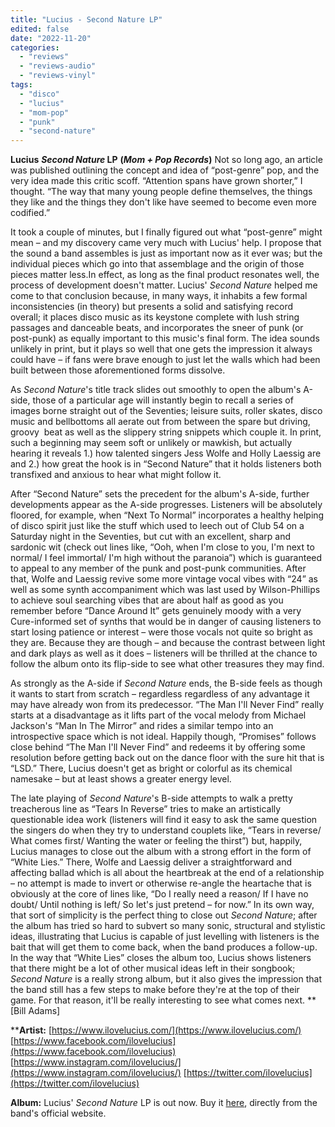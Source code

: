 ```yaml
---
title: "Lucius - Second Nature LP"
edited: false
date: "2022-11-20"
categories:
  - "reviews"
  - "reviews-audio"
  - "reviews-vinyl"
tags:
  - "disco"
  - "lucius"
  - "mom-pop"
  - "punk"
  - "second-nature"
---
```


**Lucius** **_Second Nature_ LP** **(_Mom + Pop Records_)** Not so long ago, an article was published outlining the concept and idea of “post-genre” pop, and the very idea made this critic scoff. “Attention spans have grown shorter,” I thought. “The way that many young people define themselves, the things they like and the things they don't like have seemed to become even more codified.”

It took a couple of minutes, but I finally figured out what “post-genre” might mean – and my discovery came very much with Lucius' help. I propose that the sound a band assembles is just as important now as it ever was; but the individual pieces which go into that assemblage and the origin of those pieces matter less.In effect, as long as the final product resonates well, the process of development doesn't matter. Lucius' _Second Nature_ helped me come to that conclusion because, in many ways, it inhabits a few formal inconsistencies (in theory) but presents a solid and satisfying record overall; it places disco music as its keystone complete with lush string passages and danceable beats, and incorporates the sneer of punk (or post-punk) as equally important to this music's final form. The idea sounds unlikely in print, but it plays so well that one gets the impression it always could have – if fans were brave enough to just let the walls which had been built between those aforementioned forms dissolve.

As _Second Nature_'s title track slides out smoothly to open the album's A-side, those of a particular age will instantly begin to recall a series of images borne straight out of the Seventies; leisure suits, roller skates, disco music and bellbottoms all aerate out from between the spare but driving, groovy  beat as well as the slippery string snippets which couple it. In print, such a beginning may seem soft or unlikely or mawkish, but actually hearing it reveals 1.) how talented singers Jess Wolfe and Holly Laessig are and 2.) how great the hook is in “Second Nature” that it holds listeners both transfixed and anxious to hear what might follow it.

After “Second Nature” sets the precedent for the album's A-side, further developments appear as the A-side progresses. Listeners will be absolutely floored, for example, when “Next To Normal” incorporates a healthy helping of disco spirit just like the stuff which used to leech out of Club 54 on a Saturday night in the Seventies, but cut with an excellent, sharp and sardonic wit (check out lines like, “Ooh, when I'm close to you, I'm next to normal/ I feel immortal/ I'm high without the paranoia”) which is guaranteed to appeal to any member of the punk and post-punk communities. After that, Wolfe and Laessig revive some more vintage vocal vibes with “24” as well as some synth accompaniment which was last used by Wilson-Phillips to achieve soul searching vibes that are about half as good as you remember before “Dance Around It” gets genuinely moody with a very Cure-informed set of synths that would be in danger of causing listeners to start losing patience or interest – were those vocals not quite so bright as they are. Because they are though – and because the contrast between light and dark plays as well as it does – listeners will be thrilled at the chance to follow the album onto its flip-side to see what other treasures they may find.

As strongly as the A-side if _Second Nature_ ends, the B-side feels as though it wants to start from scratch – regardless regardless of any advantage it may have already won from its predecessor. “The Man I'll Never Find” really starts at a disadvantage as it lifts part of the vocal melody from Michael Jackson's “Man In The Mirror” and rides a similar tempo into an introspective space which is not ideal. Happily though, “Promises” follows close behind “The Man I'll Never Find” and redeems it by offering some resolution before getting back out on the dance floor with the sure hit that is “LSD.” There, Lucius doesn't get as bright or colorful as its chemical namesake – but at least shows a greater energy level.

The late playing of _Second Nature_'s B-side attempts to walk a pretty treacherous line as “Tears In Reverse” tries to make an artistically questionable idea work (listeners will find it easy to ask the same question the singers do when they try to understand couplets like, “Tears in reverse/ What comes first/ Wanting the water or feeling the thirst”) but, happily, Lucius manages to close out the album with a strong effort in the form of “White Lies.” There, Wolfe and Laessig deliver a straightforward and affecting ballad which is all about the heartbreak at the end of a relationship – no attempt is made to invert or otherwise re-angle the heartache that is obviously at the core of lines like, “Do I really need a reason/ If I have no doubt/ Until nothing is left/ So let's just pretend – for now.” In its own way, that sort of simplicity is the perfect thing to close out _Second Nature_; after the album has tried so hard to subvert so many sonic, structural and stylistic ideas, illustrating that Lucius is capable of just levelling with listeners is the bait that will get them to come back, when the band produces a follow-up. In the way that “White Lies” closes the album too, Lucius shows listeners that there might be a lot of other musical ideas left in their songbook; _Second Nature_ is a really strong album, but it also gives the impression that the band still has a few steps to make before they're at the top of their game. For that reason, it'll be really interesting to see what comes next. **\[Bill Adams\]

****Artist:** [https://www.ilovelucius.com/](https://www.ilovelucius.com/) [https://www.facebook.com/ilovelucius](https://www.facebook.com/ilovelucius) [https://www.instagram.com/ilovelucius/](https://www.instagram.com/ilovelucius/) [https://twitter.com/ilovelucius](https://twitter.com/ilovelucius)

**Album:** Lucius' _Second Nature_ LP is out now. Buy it [here](https://ilovelucius.store/music/second-nature-transparent-pink-vinyl-lp), directly from the band's official website.
